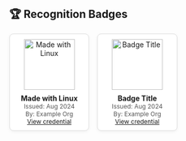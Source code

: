 <h2>🏆 Recognition Badges</h2>

<div style="display:grid;grid-template-columns:repeat(auto-fill,minmax(150px,1fr));gap:16px;">

  <!-- Badge Card -->
  <div style="border:1px solid #ddd;border-radius:8px;padding:10px;text-align:center;background:#fff;box-shadow:0 2px 6px rgba(0,0,0,0.05);">
    <img src="https://upload.wikimedia.org/wikipedia/commons/3/35/Tux.svg" alt="Made with Linux" style="width:100px;height:100px;object-fit:contain;margin-bottom:8px;">
    <div style="font-weight:bold;font-size:14px;">Made with Linux</div>
    <div style="font-size:12px;color:#555;">Issued: Aug 2024</div>
    <div style="font-size:12px;color:#555;">By: Example Org</div>
    <div style="font-size:12px;"><a href="#">View credential</a></div>
  </div>

  <!-- Another Badge Card -->
  <div style="border:1px solid #ddd;border-radius:8px;padding:10px;text-align:center;background:#fff;box-shadow:0 2px 6px rgba(0,0,0,0.05);">
    <img src="https://upload.wikimedia.org/wikipedia/commons/3/35/Tux.svg" alt="Badge Title" style="width:100px;height:100px;object-fit:contain;margin-bottom:8px;">
    <div style="font-weight:bold;font-size:14px;">Badge Title</div>
    <div style="font-size:12px;color:#555;">Issued: Aug 2024</div>
    <div style="font-size:12px;color:#555;">By: Example Org</div>
    <div style="font-size:12px;"><a href="#">View credential</a></div>
  </div>

  <!-- Repeat for more badges -->

</div>
